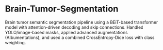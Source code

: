 # Brain-Tumor-Segmentation
Brain tumor semantic segmentation pipeline using a BEiT-based transformer model with attention-driven decoding and skip connections. Handled YOLO/image-based masks, applied advanced augmentations (Albumentations), and used a combined CrossEntropy-Dice loss with class weighting.
